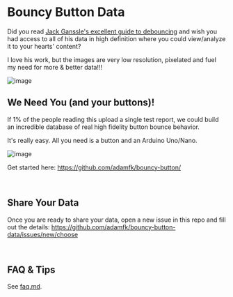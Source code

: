 # Bouncy Button Data
Did you read [Jack Ganssle's excellent guide to debouncing](https://www.ganssle.com/debouncing.htm) and wish you had access to all of his data in high definition where you could view/analyze it to your hearts' content?

I love his work, but the images are very low resolution, pixelated and fuel my need for more & better data!!!

![image](https://github.com/adamfk/bouncy-button-data/assets/274012/d8a011a3-f1db-4505-862a-631219438dcd)

## We Need You (and your buttons)!
If 1% of the people reading this upload a single test report, we could build an incredible database of real high fidelity button bounce behavior.

It's really easy. All you need is a button and an Arduino Uno/Nano.

![image](https://github.com/adamfk/bouncy-button-data/assets/274012/7d44fcc2-a470-42a4-8e39-e3618573832f)

Get started here: https://github.com/adamfk/bouncy-button/

<br>

## Share Your Data
Once you are ready to share your data, open a new issue in this repo and fill out the details: https://github.com/adamfk/bouncy-button-data/issues/new/choose

<br>

## FAQ & Tips
See [faq.md](./faq.md).


